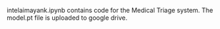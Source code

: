 intelaimayank.ipynb contains code for the Medical Triage system.
The model.pt file is uploaded to google drive.
